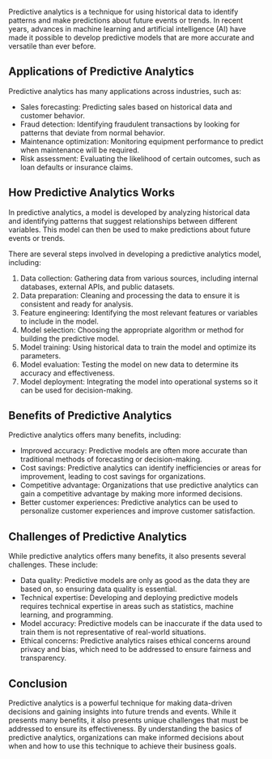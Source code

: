 
Predictive analytics is a technique for using historical data to identify patterns and make predictions about future events or trends. In recent years, advances in machine learning and artificial intelligence (AI) have made it possible to develop predictive models that are more accurate and versatile than ever before.

Applications of Predictive Analytics
------------------------------------

Predictive analytics has many applications across industries, such as:

* Sales forecasting: Predicting sales based on historical data and customer behavior.
* Fraud detection: Identifying fraudulent transactions by looking for patterns that deviate from normal behavior.
* Maintenance optimization: Monitoring equipment performance to predict when maintenance will be required.
* Risk assessment: Evaluating the likelihood of certain outcomes, such as loan defaults or insurance claims.

How Predictive Analytics Works
------------------------------

In predictive analytics, a model is developed by analyzing historical data and identifying patterns that suggest relationships between different variables. This model can then be used to make predictions about future events or trends.

There are several steps involved in developing a predictive analytics model, including:

1. Data collection: Gathering data from various sources, including internal databases, external APIs, and public datasets.
2. Data preparation: Cleaning and processing the data to ensure it is consistent and ready for analysis.
3. Feature engineering: Identifying the most relevant features or variables to include in the model.
4. Model selection: Choosing the appropriate algorithm or method for building the predictive model.
5. Model training: Using historical data to train the model and optimize its parameters.
6. Model evaluation: Testing the model on new data to determine its accuracy and effectiveness.
7. Model deployment: Integrating the model into operational systems so it can be used for decision-making.

Benefits of Predictive Analytics
--------------------------------

Predictive analytics offers many benefits, including:

* Improved accuracy: Predictive models are often more accurate than traditional methods of forecasting or decision-making.
* Cost savings: Predictive analytics can identify inefficiencies or areas for improvement, leading to cost savings for organizations.
* Competitive advantage: Organizations that use predictive analytics can gain a competitive advantage by making more informed decisions.
* Better customer experiences: Predictive analytics can be used to personalize customer experiences and improve customer satisfaction.

Challenges of Predictive Analytics
----------------------------------

While predictive analytics offers many benefits, it also presents several challenges. These include:

* Data quality: Predictive models are only as good as the data they are based on, so ensuring data quality is essential.
* Technical expertise: Developing and deploying predictive models requires technical expertise in areas such as statistics, machine learning, and programming.
* Model accuracy: Predictive models can be inaccurate if the data used to train them is not representative of real-world situations.
* Ethical concerns: Predictive analytics raises ethical concerns around privacy and bias, which need to be addressed to ensure fairness and transparency.

Conclusion
----------

Predictive analytics is a powerful technique for making data-driven decisions and gaining insights into future trends and events. While it presents many benefits, it also presents unique challenges that must be addressed to ensure its effectiveness. By understanding the basics of predictive analytics, organizations can make informed decisions about when and how to use this technique to achieve their business goals.
